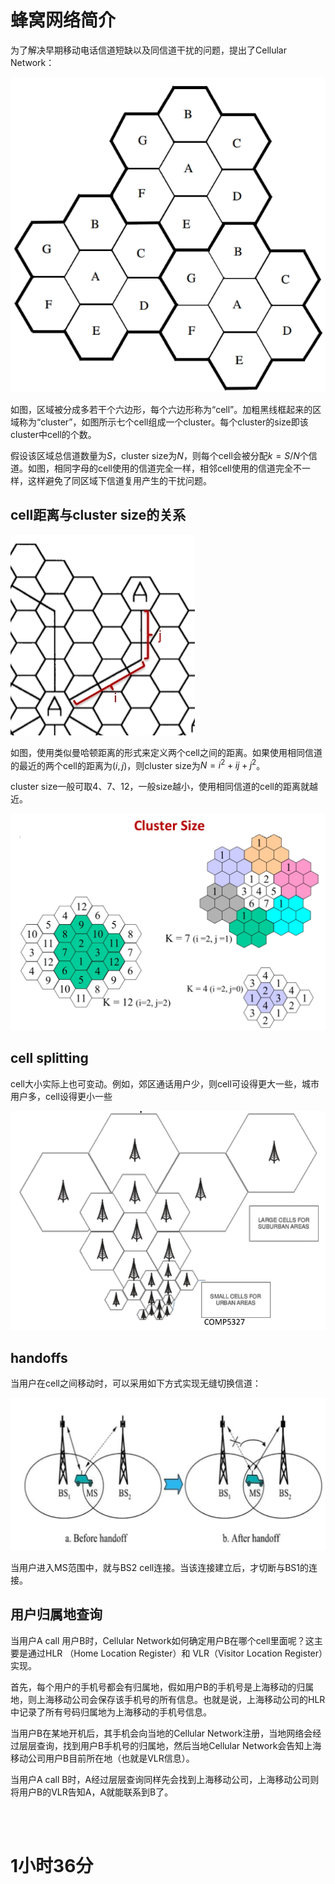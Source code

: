 
# 蜂窝网络简介
为了解决早期移动电话信道短缺以及同信道干扰的问题，提出了Cellular Network：

![](蜂窝网络简介_1.png)

如图，区域被分成多若干个六边形，每个六边形称为“cell”。加粗黑线框起来的区域称为“cluster”，如图所示七个cell组成一个cluster。每个cluster的size即该cluster中cell的个数。

假设该区域总信道数量为$S$，cluster size为$N$，则每个cell会被分配$k=S/N$个信道。如图，相同字母的cell使用的信道完全一样，相邻cell使用的信道完全不一样，这样避免了同区域下信道复用产生的干扰问题。

## cell距离与cluster size的关系

![](蜂窝网络简介_2.png)

如图，使用类似曼哈顿距离的形式来定义两个cell之间的距离。如果使用相同信道的最近的两个cell的距离为$(i,j)$，则cluster size为$N = i^2+ij+j^2$。

cluster size一般可取4、7、12，一般size越小，使用相同信道的cell的距离就越近。

![](蜂窝网络简介_3.png)

## cell splitting

cell大小实际上也可变动。例如，郊区通话用户少，则cell可设得更大一些，城市用户多，cell设得更小一些

![](蜂窝网络简介_4.png)

## handoffs

当用户在cell之间移动时，可以采用如下方式实现无缝切换信道：

![](蜂窝网络简介_5.png)

当用户进入MS范围中，就与BS2 cell连接。当该连接建立后，才切断与BS1的连接。


## 用户归属地查询

当用户A call 用户B时，Cellular Network如何确定用户B在哪个cell里面呢？这主要是通过HLR （Home Location Register）和 VLR（Visitor Location Register）实现。

首先，每个用户的手机号都会有归属地，假如用户B的手机号是上海移动的归属地，则上海移动公司会保存该手机号的所有信息。也就是说，上海移动公司的HLR中记录了所有号码归属地为上海移动的手机号信息。

当用户B在某地开机后，其手机会向当地的Cellular Network注册，当地网络会经过层层查询，找到用户B手机号的归属地，然后当地Cellular Network会告知上海移动公司用户B目前所在地（也就是VLR信息）。

当用户A call B时，A经过层层查询同样先会找到上海移动公司，上海移动公司则将用户B的VLR告知A，A就能联系到B了。


<br/><br/>


# 1小时36分